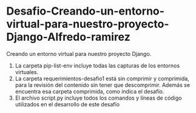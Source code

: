 # Desafio-Creando-un-entorno-virtual-para-nuestro-proyecto-Django-Alfredo-ramirez
Creando un entorno virtual para nuestro proyecto Django.

1) La carpeta pip-list-env incluye todas las capturas de los entornos virtuales.
2) La carpeta requerimientos-desafio1 está sin comprimir y comprimida, para la revisión del contenido sin tener que descomprimir.
    Además se encuentra esa carpeta comprimida, como indica el desafío.
3) El archivo script.py incluye todos los comandos y líneas de código utilizados en el desarrollo de este desafío

